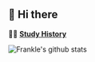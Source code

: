 ## 👋 Hi there

🚴‍♀️ **[Study History](https://frankle97.notion.site/Study-History-8c71e20ac51641de9830aab94d9ba43f)**

![Frankle's github stats](https://github-readme-stats.vercel.app/api?username=frankle97&show_icons=true&theme=tokyonight)
